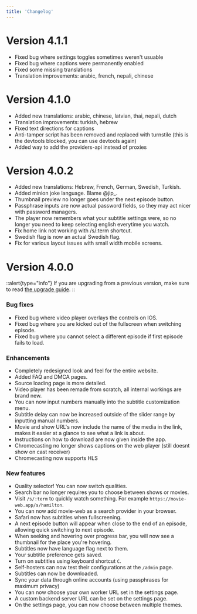 ```yaml
---
title: 'Changelog'
---
```


# Version 4.1.1
 - Fixed bug where settings toggles sometimes weren't usuable
 - Fixed bug where captions were permanently enabled
 - Fixed some missing translations
 - Translation improvements: arabic, french, nepali, chinese

# Version 4.1.0
 - Added new translations: arabic, chinese, latvian, thai, nepali, dutch
 - Translation improvements: turkish, hebrew
 - Fixed text directions for captions
 - Anti-tamper script has been removed and replaced with turnstile (this is the devtools blocked, you can use devtools again)
 - Added way to add the providers-api instead of proxies

# Version 4.0.2
 - Added new translations: Hebrew, French, German, Swedish, Turkish.
 - Added minion joke language. Blame @jip_.
 - Thumbnail preview no longer goes under the next episode button.
 - Passphrase inputs are now actual password fields, so they may act nicer with password managers.
 - The player now remembers what your subtitle settings were, so no longer you need to keep selecting english everytime you watch.
 - Fix home link not working with /s/:term shortcut.
 - Swedish flag is now an actual Swedish flag.
 - Fix for various layout issues with small width mobile screens.

# Version 4.0.0

::alert{type="info"}
If you are upgrading from a previous version, make sure to read [the upgrade guide](5.upgrade.md).
::

### Bug fixes
- Fixed bug where video player overlays the controls on IOS.
- Fixed bug where you are kicked out of the fullscreen when switching episode.
- Fixed bug where you cannot select a different episode if first episode fails to load.

### Enhancements
- Completely redesigned look and feel for the entire website.
- Added FAQ and DMCA pages.
- Source loading page is more detailed.
- Video player has been remade from scratch, all internal workings are brand new.
- You can now input numbers manually into the subtitle customization menu.
- Subtitle delay can now be increased outside of the slider range by inputting manual numbers.
- Movie and show URL's now include the name of the media in the link, makes it easier at a glance to see what a link is about.
- Instructions on how to download are now given inside the app.
- Chromecasting no longer shows captions on the web player (still doesnt show on cast receiver)
- Chromecasting now supports HLS

### New features
- Quality selector! You can now switch qualities.
- Search bar no longer requires you to choose between shows or movies.
- Visit `/s/:term` to quickly watch something. For example `https://movie-web.app/s/hamilton`.
- You can now add movie-web as a search provider in your browser.
- Safari now has subtitles when fullscreening.
- A next episode button will appear when close to the end of an episode, allowing quick switching to next episode.
- When seeking and hovering over progress bar, you will now see a thumbnail for the place you're hovering.
- Subtitles now have language flag next to them.
- Your subtitle preference gets saved.
- Turn on subtitles using keyboard shortcut `C`.
- Self-hosters can now test their configurations at the `/admin` page.
- Subtitles can now be downloaded.
- Sync your data through online accounts (using passphrases for maximum privacy)
- You can now choose your own worker URL set in the settings page.
- A custom backend server URL can be set on the settings page.
- On the settings page, you can now choose between multiple themes.
